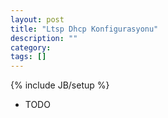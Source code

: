 ```yaml
---
layout: post
title: "Ltsp Dhcp Konfigurasyonu"
description: ""
category: 
tags: []
---
```

{% include JB/setup %}

* TODO
